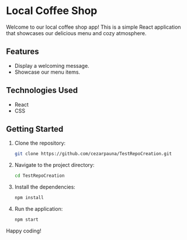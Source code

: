 # Local Coffee Shop

Welcome to our local coffee shop app! This is a simple React application that showcases our delicious menu and cozy atmosphere.

## Features
- Display a welcoming message.
- Showcase our menu items.

## Technologies Used
- React
- CSS

## Getting Started
1. Clone the repository:
   ```bash
   git clone https://github.com/cezarpauna/TestRepoCreation.git
   ```
2. Navigate to the project directory:
   ```bash
   cd TestRepoCreation
   ```
3. Install the dependencies:
   ```bash
   npm install
   ```
4. Run the application:
   ```bash
   npm start
   ```

Happy coding!
